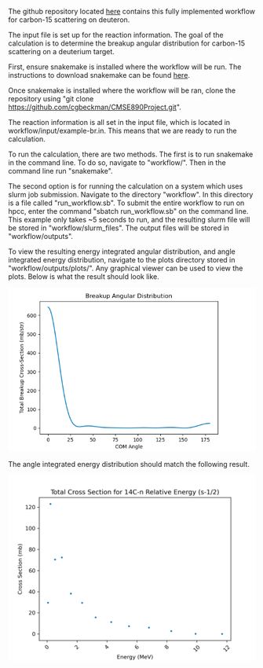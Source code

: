 The github repository located [here](https://github.com/cgbeckman/CMSE890Project.git) contains this 
fully 
implemented workflow for carbon-15 scattering on deuteron. 

The input file is set up for the reaction information. The goal of the calculation is to determine the 
breakup angular distribution for carbon-15 scattering on a deuterium target. 

First, ensure snakemake is installed where the workflow will be run. The instructions to download 
snakemake can be found 
[here](https://snakemake.readthedocs.io/en/stable/getting_started/installation.html).

Once snakemake is installed where the workflow will be ran, clone the repository using "git clone 
https://github.com/cgbeckman/CMSE890Project.git".

The reaction information is all set in the input file, which is located in workflow/input/example-br.in. 
This means that we are ready to run the calculation. 

To run the calculation, there are two methods. The first is to run snakemake in the command line. To do 
so, navigate to "workflow/". Then in the command line run "snakemake". 

The second option is for running the calculation on a system which uses slurm job submission. Navigate 
to the directory "workflow". In this directory is a file called "run_workflow.sb". To submit the entire 
workflow to run on hpcc, enter the command "sbatch run_workflow.sb" on the command line. This example 
only takes ~5 seconds to run, and the resulting slurm file will be stored in "workflow/slurm_files". The 
output files will be stored in "workflow/outputs".

To view the resulting energy integrated angular distribution, and angle integrated energy distribution, 
navigate to the plots directory stored in "workflow/outputs/plots/". Any graphical viewer can be used to 
view the plots. Below is what the result should look like. 

![image](brkup_result.png)

The angle integrated energy distribution should match the following result. 

![image](s_half_relative_energy.png)
